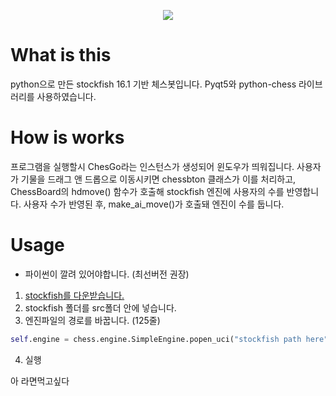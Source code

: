 <p align="center">
  <img src="https://cdn.discordapp.com/attachments/1208011896322793494/1276851389976547464/ChessGo.png?ex=66cb0806&is=66c9b686&hm=e33340ce51233a928a6c5de26670de1ae2df75035fa6ed4f2fa9c8b7d8404745&">
</p>
 

# What is this

python으로 만든 stockfish 16.1 기반 체스봇입니다.
Pyqt5와 python-chess 라이브러리를 사용하였습니다.

# How is works

프로그램을 실행할시 ChesGo라는 인스턴스가 생성되어 윈도우가 띄워집니다.
사용자가 기물을 드래그 앤 드롭으로 이동시키면 chessbton 클래스가 이를 처리하고, ChessBoard의 hdmove() 함수가 호출해 stockfish 엔진에 사용자의 수를 반영합니다.
사용자 수가 반영된 후, make_ai_move()가 호출돼 엔진이 수를 둡니다.

# Usage

- 파이썬이 깔려 있어야합니다. (최선버전 권장)
1. [stockfish를 다운받습니다.](https://stockfishchess.org/)
2. stockfish 폴더를 src폴더 안에 넣습니다.
3. 엔진파일의 경로를 바꿉니다. (125줄)
```py
self.engine = chess.engine.SimpleEngine.popen_uci("stockfish path here") 
```

4. 실행

아 라면먹고싶다
